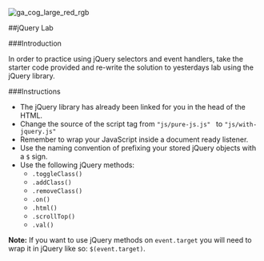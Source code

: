 ![ga_cog_large_red_rgb](https://cloud.githubusercontent.com/assets/40461/8183776/469f976e-1432-11e5-8199-6ac91363302b.png)

##jQuery Lab

###Introduction

In order to practice using jQuery selectors and event handlers, take the starter code provided and re-write the solution to yesterdays lab using the jQuery library.

###Instructions

* The jQuery library has already been linked for you in the head of the HTML.
* Change the source of the script tag from `"js/pure-js.js" ` to `"js/with-jquery.js"`
* Remember to wrap your JavaScript inside a document ready listener.
* Use the naming convention of prefixing your stored jQuery objects with a `$` sign.
* Use the following jQuery methods:
	* `.toggleClass()`
	* `.addClass()`
	* `.removeClass()`
	* `.on()`
	* `.html()`
	* `.scrollTop()`
	* `.val()`

**Note:** If you want to use jQuery methods on `event.target` you will need to wrap it in jQuery like so: `$(event.target)`.